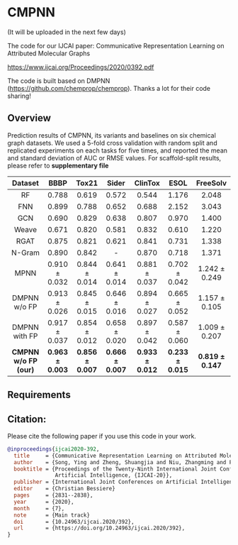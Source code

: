 # CMPNN

(It will be uploaded in the next few days)

The code for our IJCAI paper: Communicative Representation Learning on Attributed Molecular Graphs

https://www.ijcai.org/Proceedings/2020/0392.pdf

The code is built based on DMPNN (https://github.com/chemprop/chemprop). Thanks a lot for their code sharing!

## Overview

Prediction results of CMPNN, its variants and baselines on six chemical graph datasets. We used a 5-fold cross validation with random split and replicated experiments on each tasks for five times, and reported the mean and standard deviation of AUC or RMSE values. For scaffold-split results, please refer to **supplementary file**

|Dataset  | BBBP | Tox21 | Sider | ClinTox | ESOL | FreeSolv |
| :---: | :---: | :---: | :---: | :---: | :---: | :---: |
|RF     | 0.788 | 0.619 | 0.572 | 0.544 | 1.176 | 2.048 |
|FNN    | 0.899 | 0.788 | 0.652 | 0.688 | 2.152 | 3.043 |
|GCN    | 0.690 | 0.829 | 0.638 | 0.807 | 0.970 | 1.400 |
|Weave  | 0.671 | 0.820 | 0.581 | 0.832 | 0.610 | 1.220 |
|RGAT   | 0.875 | 0.821 | 0.621 | 0.841 | 0.731 | 1.338 |
|N-Gram | 0.890 | 0.842 |   -   | 0.870 | 0.718 | 1.371 |
|MPNN   | 0.910 &plusmn; 0.032 | 0.844 &plusmn; 0.014 | 0.641 &plusmn; 0.014 | 0.881 &plusmn; 0.037 | 0.702 &plusmn; 0.042 | 1.242 &plusmn; 0.249 |
|DMPNN w/o FP  | 0.913 &plusmn; 0.026 | 0.845 &plusmn; 0.015 | 0.646 &plusmn; 0.016 | 0.894 &plusmn; 0.027 | 0.665 &plusmn; 0.052 | 1.157 &plusmn; 0.105 |
|DMPNN with FP  | 0.917 &plusmn; 0.037 | 0.854 &plusmn; 0.012 | 0.658 &plusmn; 0.020 | 0.897 &plusmn; 0.042 | 0.587 &plusmn; 0.060 | 1.009 &plusmn; 0.207 |
|**CMPNN w/o FP (our)**  | **0.963 &plusmn; 0.003** | **0.856 &plusmn; 0.007** | **0.666 &plusmn; 0.007** | **0.933 &plusmn; 0.012** | **0.233 &plusmn; 0.015** | **0.819 &plusmn; 0.147** |

## Requirements


## Citation:

Please cite the following paper if you use this code in your work.
```bibtex
@inproceedings{ijcai2020-392,
  title     = {Communicative Representation Learning on Attributed Molecular Graphs},
  author    = {Song, Ying and Zheng, Shuangjia and Niu, Zhangming and Fu, Zhang-hua and Lu, Yutong and Yang, Yuedong},
  booktitle = {Proceedings of the Twenty-Ninth International Joint Conference on
               Artificial Intelligence, {IJCAI-20}},
  publisher = {International Joint Conferences on Artificial Intelligence Organization},             
  editor    = {Christian Bessiere}	
  pages     = {2831--2838},
  year      = {2020},
  month     = {7},
  note      = {Main track}
  doi       = {10.24963/ijcai.2020/392},
  url       = {https://doi.org/10.24963/ijcai.2020/392},
}
```
